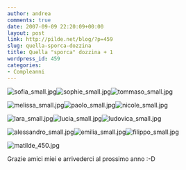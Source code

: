 ```yaml
---
author: andrea
comments: true
date: 2007-09-09 22:20:09+00:00
layout: post
link: http://pilde.net/blog/?p=459
slug: quella-sporca-dozzina
title: Quella "sporca" dozzina + 1
wordpress_id: 459
categories:
- Compleanni
---
```


![sofia_small.jpg](http://pilde.net/blog/wp-content/uploads/2007/09/sofia_small.jpg)![sophie_small.jpg](http://pilde.net/blog/wp-content/uploads/2007/09/sophie_small.jpg)![tommaso_small.jpg](http://pilde.net/blog/wp-content/uploads/2007/09/tommaso_small.jpg)

![melissa_small.jpg](http://pilde.net/blog/wp-content/uploads/2007/09/melissa_small.jpg)![paolo_small.jpg](http://pilde.net/blog/wp-content/uploads/2007/09/paolo_small.jpg)![nicole_small.jpg](http://pilde.net/blog/wp-content/uploads/2007/09/nicole_small.jpg)

![lara_small.jpg](http://pilde.net/blog/wp-content/uploads/2007/09/lara_small.jpg)![lucia_small.jpg](http://pilde.net/blog/wp-content/uploads/2007/09/lucia_small.jpg)![ludovica_small.jpg](http://pilde.net/blog/wp-content/uploads/2007/09/ludovica_small.jpg)

![alessandro_small.jpg](http://pilde.net/blog/wp-content/uploads/2007/09/alessandro_small.jpg)![emilia_small.jpg](http://pilde.net/blog/wp-content/uploads/2007/09/emilia_small.jpg)![filippo_small.jpg](http://pilde.net/blog/wp-content/uploads/2007/09/filippo_small.jpg)






![matilde_450.jpg](http://pilde.net/blog/wp-content/uploads/2007/09/matilde_450.jpg)

Grazie amici miei e arrivederci al prossimo anno :-D
